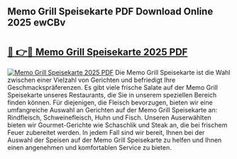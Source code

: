 ## Memo Grill Speisekarte PDF Download Online 2025 ewCBv

# <h2><a href="http://gcalqr.nevu.top/?p=Memo+Grill+Speisekarte">🔗 👉🔴 Memo Grill Speisekarte 2025 PDF</a></h2>

[![Memo Grill Speisekarte 2025 PDF](https://i.imgur.com/dBaPXMq.png)](http://gcalqr.nevu.top/?p=Memo+Grill+Speisekarte)
Die Memo Grill Speisekarte ist die Wahl zwischen einer Vielzahl von Gerichten und befriedigt Ihre Geschmackspräferenzen. Es gibt viele frische Salate auf der Memo Grill Speisekarte unseres Restaurants, die Sie in unserem speziellen Bereich finden können. Für diejenigen, die Fleisch bevorzugen, bieten wir eine umfangreiche Auswahl an Gerichten auf der Memo Grill Speisekarte an: Rindfleisch, Schweinefleisch, Huhn und Fisch. Unseren Auserwählten bieten wir Gourmet-Gerichte wie Schaschlik und Steak an, die bei frischem Feuer zubereitet werden. In jedem Fall sind wir bereit, Ihnen bei der Auswahl der Speisen auf der Memo Grill Speisekarte zu helfen und Ihnen einen angenehmen und komfortablen Service zu bieten.
